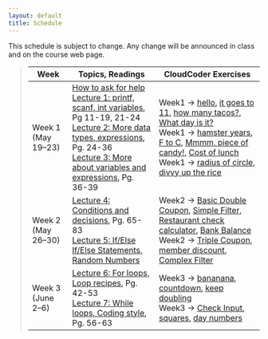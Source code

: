 ```yaml
---
layout: default
title: Schedule
---
```


This schedule is subject to change.  Any change will be
announced in class and on the course web page.

> Week | Topics, Readings | CloudCoder Exercises
> ---- | ---------------- | --------------------
> Week 1 (May 19&ndash;23) | [How to ask for help](http://faculty.ycp.edu/~dhovemey/askingForHelp.html) <br> [Lecture 1: printf, scanf, int variables](lectures/lecture01.html), Pg 11-19, 21-24 <br> [Lecture 2: More data types, expressions](lectures/lecture02.html), Pg. 24-36 <br> [Lecture 3: More about variables and expressions](lectures/lecture03.html), Pg. 36-39 | Week1 &rarr; [hello](https://cs.ycp.edu/cloudcoder/#exercise?c=7,p=141), [it goes to 11](https://cs.ycp.edu/cloudcoder/#exercise?c=7,p=142), [how many tacos?](https://cs.ycp.edu/cloudcoder/#exercise?c=7,p=143), [What day is it?](https://cs.ycp.edu/cloudcoder/#exercise?c=7,p=144) <br> Week1 &rarr; [hamster years](https://cs.ycp.edu/cloudcoder/#exercise?c=7,p=145), [F to C](https://cs.ycp.edu/cloudcoder/#exercise?c=7,p=146), [Mmmm, piece of candy!](https://cs.ycp.edu/cloudcoder/#exercise?c=7,p=147), [Cost of lunch](https://cs.ycp.edu/cloudcoder/#exercise?c=7,p=148) <br> Week1 → [radius of circle](https://cs.ycp.edu/cloudcoder/#exercise?c=7,p=149), [divvy up the rice](https://cs.ycp.edu/cloudcoder/#exercise?c=7,p=150)
> Week 2 (May 26&ndash;30) | [Lecture 4: Conditions and decisions](lectures/lecture04.html), Pg. 65-83 <br> [Lecture 5: If/Else If/Else Statements, Random Numbers](lectures/lecture05.html) | Week2 → [Basic Double Coupon](https://cs.ycp.edu/cloudcoder/#exercise?c=7,p=151), [Simple Filter](https://cs.ycp.edu/cloudcoder/#exercise?c=7,p=152), [Restaurant check calculator](https://cs.ycp.edu/cloudcoder/#exercise?c=7,p=154), [Bank Balance](https://cs.ycp.edu/cloudcoder/#exercise?c=7,p=153) <br> Week2 &rarr; [Triple Coupon](https://cs.ycp.edu/cloudcoder/#exercise?c=7,p=155), [member discount](https://cs.ycp.edu/cloudcoder/#exercise?c=7,p=156), [Complex Filter](https://cs.ycp.edu/cloudcoder/#exercise?c=7,p=157)
> Week 3 (June 2&ndash;6) | [Lecture 6: For loops, Loop recipes](lectures/lecture06.html), Pg. 42-53 <br> [Lecture 7: While loops, Coding style](lectures/lecture07.html), Pg. 56-63 | Week3 &rarr; [bananana](https://cs.ycp.edu/cloudcoder/#exercise?c=7,p=158), [countdown](https://cs.ycp.edu/cloudcoder/#exercise?c=7,p=159), [keep doubling](https://cs.ycp.edu/cloudcoder/#exercise?c=7,p=160) <br> Week3 &rarr; [Check Input](https://cs.ycp.edu/cloudcoder/#exercise?c=7,p=161), [squares](https://cs.ycp.edu/cloudcoder/#exercise?c=7,p=162), [day numbers](https://cs.ycp.edu/cloudcoder/#exercise?c=7,p=163)

<!-- vim:set wrap: ­-->
<!-- vim:set linebreak: -->
<!-- vim:set nolist: -->
